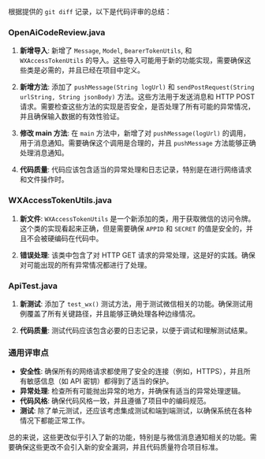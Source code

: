 根据提供的 `git diff` 记录，以下是代码评审的总结：

### OpenAiCodeReview.java
1. **新增导入**: 新增了 `Message`, `Model`, `BearerTokenUtils`, 和 `WXAccessTokenUtils` 的导入。这些导入可能用于新的功能实现，需要确保这些类是必需的，并且已经在项目中定义。

2. **新增方法**: 添加了 `pushMessage(String logUrl)` 和 `sendPostRequest(String urlString, String jsonBody)` 方法。这些方法用于发送消息和 HTTP POST 请求。需要检查这些方法的实现是否安全，是否处理了所有可能的异常情况，并且确保输入数据的有效性验证。

3. **修改 main 方法**: 在 `main` 方法中，新增了对 `pushMessage(logUrl)` 的调用，用于消息通知。需要确保这个调用是合理的，并且 `pushMessage` 方法能够正确处理消息通知。

4. **代码质量**: 代码应该包含适当的异常处理和日志记录，特别是在进行网络请求和文件操作时。

### WXAccessTokenUtils.java
1. **新文件**: `WXAccessTokenUtils` 是一个新添加的类，用于获取微信的访问令牌。这个类的实现看起来正确，但是需要确保 `APPID` 和 `SECRET` 的值是安全的，并且不会被硬编码在代码中。

2. **错误处理**: 该类中包含了对 HTTP GET 请求的异常处理，这是好的实践。确保对可能出现的所有异常情况都进行了处理。

### ApiTest.java
1. **新测试**: 添加了 `test_wx()` 测试方法，用于测试微信相关的功能。确保测试用例覆盖了所有关键路径，并且能够正确处理各种边缘情况。

2. **代码质量**: 测试代码应该包含必要的日志记录，以便于调试和理解测试结果。

### 通用评审点
- **安全性**: 确保所有的网络请求都使用了安全的连接（例如，HTTPS），并且所有敏感信息（如 API 密钥）都得到了适当的保护。
- **异常处理**: 检查所有可能抛出异常的地方，并确保有适当的异常处理逻辑。
- **代码风格**: 确保代码风格一致，并且遵循了项目中的编码规范。
- **测试**: 除了单元测试，还应该考虑集成测试和端到端测试，以确保系统在各种情况下都能正常工作。

总的来说，这些更改似乎引入了新的功能，特别是与微信消息通知相关的功能。需要确保这些更改不会引入新的安全漏洞，并且代码质量符合项目标准。